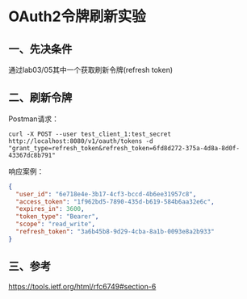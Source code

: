 # OAuth2令牌刷新实验

## 一、先决条件

通过lab03/05其中一个获取刷新令牌(refresh token)

## 二、刷新令牌

Postman请求：

```
curl -X POST --user test_client_1:test_secret http://localhost:8080/v1/oauth/tokens -d "grant_type=refresh_token&refresh_token=6fd8d272-375a-4d8a-8d0f-43367dc8b791"
```

响应案例：

```json
{
  "user_id": "6e718e4e-3b17-4cf3-bccd-4b6ee31957c8",
  "access_token": "1f962bd5-7890-435d-b619-584b6aa32e6c",
  "expires_in": 3600,
  "token_type": "Bearer",
  "scope": "read_write",
  "refresh_token": "3a6b45b8-9d29-4cba-8a1b-0093e8a2b933"
}

```

## 三、参考

<https://tools.ietf.org/html/rfc6749#section-6>
